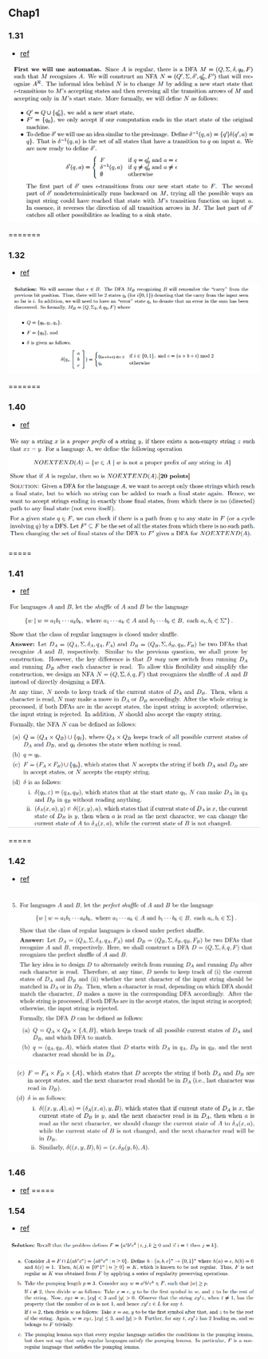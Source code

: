 ## Chap1 

### 1.31
- [ref](http://www.public.asu.edu/~ccolbou/src/355hw2s11sol.pdf)

![](../figs/1-31.PNG)

=======

### 1.32
- [ref](https://courses.engr.illinois.edu/cs373/fa2010/Problem_Sets/hw1sol.pdf)

![](../figs/1-32.PNG)

=======


### 1.40
- [ref](http://www.eecs.berkeley.edu/~luca/cs172-07/solutions/sol2.pdf)

![](../figs/1-40.PNG)

=====
### 1.41
- [ref](http://www.cs.nthu.edu.tw/~wkhon/assignments/assign1ans.pdf)

![](../figs/1-41.PNG)

=====
### 1.42
- [ref](http://www.cs.nthu.edu.tw/~wkhon/assignments/assign1ans.pdf)

![](../figs/1-42-a.PNG)
![](../figs/1-42-b.PNG)
=====

### 1.46
- [ref](http://www.public.asu.edu/~ccolbou/src/355hw2s11sol.pdf)
=====

### 1.54
- [ref](https://courses.engr.illinois.edu/cs373/fa2010/Problem_Sets/hw4sol.pdf)

![](../figs/1-54.PNG)
